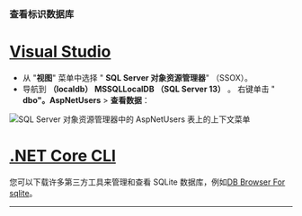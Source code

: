 ### <a name="view-the-identity-database"></a>查看标识数据库

# <a name="visual-studio"></a>[Visual Studio](#tab/visual-studio) 

* 从 "**视图**" 菜单中选择 " **SQL Server 对象资源管理器**" （SSOX）。
* 导航到 **（localdb） MSSQLLocalDB （SQL Server 13）** 。 右键单击 " **dbo"。AspNetUsers** > **查看数据**：

![SQL Server 对象资源管理器中的 AspNetUsers 表上的上下文菜单](~/security/authentication/accconfirm/_static/ssox.png)

# <a name="net-core-cli"></a>[.NET Core CLI](#tab/netcore-cli)

您可以下载许多第三方工具来管理和查看 SQLite 数据库，例如[DB Browser For sqlite](https://sqlitebrowser.org/)。

---